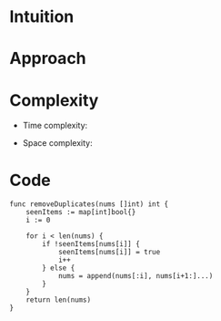 # Intuition
<!-- Describe your first thoughts on how to solve this problem. -->

# Approach
<!-- Describe your approach to solving the problem. -->

# Complexity
- Time complexity:
<!-- Add your time complexity here, e.g. $$O(n)$$ -->

- Space complexity:
<!-- Add your space complexity here, e.g. $$O(n)$$ -->

# Code
```golang []
func removeDuplicates(nums []int) int {
    seenItems := map[int]bool{}
    i := 0

    for i < len(nums) {
		if !seenItems[nums[i]] {
            seenItems[nums[i]] = true
            i++
        } else {
            nums = append(nums[:i], nums[i+1:]...)
        }
    }
    return len(nums)
}

```